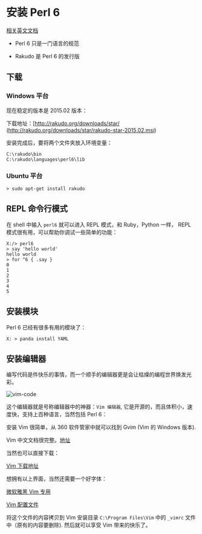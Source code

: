 # 安装 Perl 6

[相关英文文档](http://rakudo.org/how-to-get-rakudo/)

- Perl 6 只是一门语言的规范

- Rakudo 是 Perl 6 的发行版

## 下载

### Windows 平台

现在稳定的版本是 2015.02 版本：

下载地址：[http://rakudo.org/downloads/star/
(http://rakudo.org/downloads/star/rakudo-star-2015.02.msi)

安装完成后，要将两个文件夹放入环境变量：

    C:\rakudo\bin
    C:\rakudo\languages\perl6\lib

### Ubuntu 平台

    > sudo apt-get install rakudo
    

## REPL 命令行模式

在 shell 中输入 `perl6` 就可以进入 REPL 模式，和 Ruby，Python 一样，
REPL 模式很有用，可以帮助你调试一些简单的功能：

    X:/> perl6
    > say 'hello world'
    hello world
    > for ^6 { .say }
    0
    1
    2
    3
    4
    5

## 安装模块

Perl 6 已经有很多有用的模块了：

    X: > panda install YAML

## 安装编辑器

编写代码是件快乐的事情，而一个顺手的编辑器更是会让枯燥的编程世界焕发光彩。

![vim-code](https://raw.githubusercontent.com/songzan/perl6-doc/master/img/vim-sample-code.PNG)

这个编辑器就是号称编辑器中的神器：`Vim 编辑器`, 它是开源的，而且体积小，速度快，支持上百种语言，当然包括 Perl 6：

安装 Vim 很简单，从 360 软件管家中就可以找到 Gvim (Vim 的 Windows 版本).

Vim 中文文档很完整。[地址](http://vimcdoc.sourceforge.net/)

当然也可以直接下载：

[Vim 下载地址](ftp://ftp.vim.org/pub/vim/pc/gvim74.exe)

想拥有以上界面，当然还需要一个好字体：

[微软雅黑 Vim 专用](https://github.com/songzan/perl6-doc/blob/master/tools/yahei.ttf?raw=true)

[Vim 配置文件](https://github.com/songzan/perl6-doc/blob/master/tools/_vimrc)

将这个文件的内容拷贝到 Vim 安装目录 `C:\Program Files\Vim` 中的 `_vimrc` 文件中（原有的内容要删除). 然后就可以享受 Vim 带来的快乐了。 
